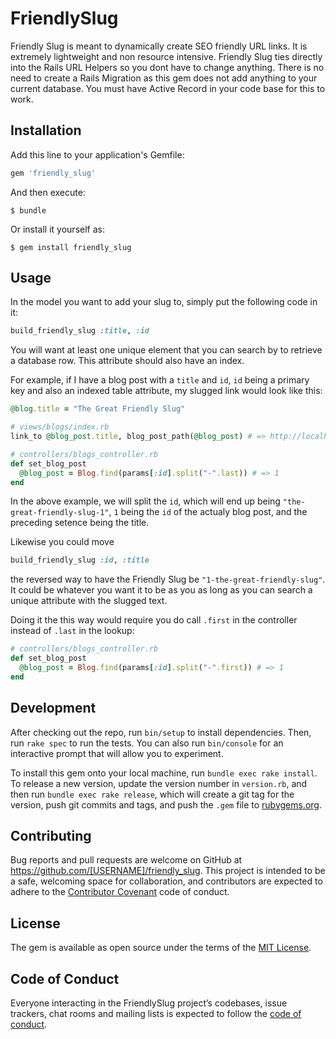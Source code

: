 # FriendlySlug

Friendly Slug is meant to dynamically create SEO friendly URL links. It is extremely lightweight and non resource intensive. Friendly Slug ties directly into the Rails URL Helpers so you dont 
have to change anything. There is no need to create a Rails Migration as this gem does not add anything to your current database. You must have Active Record in your code base for this to work.

## Installation

Add this line to your application's Gemfile:

```ruby
gem 'friendly_slug'
```

And then execute:

    $ bundle

Or install it yourself as:

    $ gem install friendly_slug

## Usage

In the model you want to add your slug to, simply put the following code in it:

```ruby
build_friendly_slug :title, :id
```

You will want at least one unique element that you can search by to retrieve a database row. This attribute should also have an index.

For example, if I have a blog post with a `title` and `id`, `id` being a primary key and also an indexed table attribute, my slugged link would look like this:

```ruby
@blog.title = "The Great Friendly Slug"

# views/blogs/index.rb
link_to @blog_post.title, blog_post_path(@blog_post) # => http://localhost:3000/blogs/the-great-friendly-slug-1

# controllers/blogs_controller.rb
def set_blog_post
  @blog_post = Blog.find(params[:id].split("-".last)) # => 1
end
```

In the above example, we will split the `id`, which will end up being `"the-great-friendly-slug-1"`, `1` being the `id` of the actualy blog post, and the preceding setence being the title.

Likewise you could move

```ruby
build_friendly_slug :id, :title
```

the reversed way to have the Friendly Slug be `"1-the-great-friendly-slug"`. It could be whatever you want it to be as you as long as you can search a unique attribute with the slugged text.

Doing it the this way would require you do call `.first` in the controller instead of `.last` in the lookup:

```ruby
# controllers/blogs_controller.rb
def set_blog_post
  @blog_post = Blog.find(params[:id].split("-".first)) # => 1
end
```

## Development

After checking out the repo, run `bin/setup` to install dependencies. Then, run `rake spec` to run the tests. You can also run `bin/console` for an interactive prompt that will allow you to experiment.

To install this gem onto your local machine, run `bundle exec rake install`. To release a new version, update the version number in `version.rb`, and then run `bundle exec rake release`, which will create a git tag for the version, push git commits and tags, and push the `.gem` file to [rubygems.org](https://rubygems.org).

## Contributing

Bug reports and pull requests are welcome on GitHub at https://github.com/[USERNAME]/friendly_slug. This project is intended to be a safe, welcoming space for collaboration, and contributors are expected to adhere to the [Contributor Covenant](http://contributor-covenant.org) code of conduct.

## License

The gem is available as open source under the terms of the [MIT License](https://opensource.org/licenses/MIT).

## Code of Conduct

Everyone interacting in the FriendlySlug project’s codebases, issue trackers, chat rooms and mailing lists is expected to follow the [code of conduct](https://github.com/[USERNAME]/friendly_slug/blob/master/CODE_OF_CONDUCT.md).
